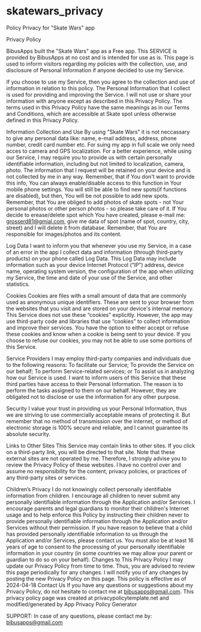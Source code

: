 # skatewars_privacy

Policy Privacy for "Skate Wars" app

Privacy Policy

BibusApps built the "Skate Wars" app as a Free app. This SERVICE is provided by BibusApps at no cost and is intended for use as is. This page is used to inform visitors regarding my policies with the collection, use, and disclosure of Personal Information if anyone decided to use my Service.

If you choose to use my Service, then you agree to the collection and use of information in relation to this policy. The Personal Information that I collect is used for providing and improving the Service. I will not use or share your information with anyone except as described in this Privacy Policy. The terms used in this Privacy Policy have the same meanings as in our Terms and Conditions, which are accessible at Skate spot unless otherwise defined in this Privacy Policy.

Information Collection and Use By using "Skate Wars" it is not neccassary to give any personal data like: name, e-mail address, address, phone number, credit card number etc. For suing my app in full scale we only need acces to camera and GPS localization. For a better experience, while using our Service, I may require you to provide us with certain personally identifiable information, including but not limited to localization, camera, photo. The information that I request will be retained on your device and is not collected by me in any way. Remember, that if You don't want to provide this info, You can always enable/disable access to this function in Your mobile phone settings. You will still be able to find new spots(if functions are disabled), but then, You will be not possible to add new spots. Remember, that You are obliged to add photos of skate spots - not Your personal photos or other person photos - so please take care of it. If You decide to erease/delete spot which You have created, please e-mail me: grosserd81@gmial.com, give me data of spot (name of spot, country, city, street) and I will delete it from database. Remember, that You are responsible for images/photos and its content.

Log Data I want to inform you that whenever you use my Service, in a case of an error in the app I collect data and information (through third-party products) on your phone called Log Data. This Log Data may include information such as your device Internet Protocol (“IP”) address, device name, operating system version, the configuration of the app when utilizing my Service, the time and date of your use of the Service, and other statistics.

Cookies Cookies are files with a small amount of data that are commonly used as anonymous unique identifiers. These are sent to your browser from the websites that you visit and are stored on your device's internal memory. This Service does not use these “cookies” explicitly. However, the app may use third-party code and libraries that use “cookies” to collect information and improve their services. You have the option to either accept or refuse these cookies and know when a cookie is being sent to your device. If you choose to refuse our cookies, you may not be able to use some portions of this Service.

Service Providers I may employ third-party companies and individuals due to the following reasons: To facilitate our Service; To provide the Service on our behalf; To perform Service-related services; or To assist us in analyzing how our Service is used. I want to inform users of this Service that these third parties have access to their Personal Information. The reason is to perform the tasks assigned to them on our behalf. However, they are obligated not to disclose or use the information for any other purpose.

Security I value your trust in providing us your Personal Information, thus we are striving to use commercially acceptable means of protecting it. But remember that no method of transmission over the internet, or method of electronic storage is 100% secure and reliable, and I cannot guarantee its absolute security.

Links to Other Sites This Service may contain links to other sites. If you click on a third-party link, you will be directed to that site. Note that these external sites are not operated by me. Therefore, I strongly advise you to review the Privacy Policy of these websites. I have no control over and assume no responsibility for the content, privacy policies, or practices of any third-party sites or services.

Children’s Privacy I do not knowingly collect personally identifiable information from children. I encourage all children to never submit any personally identifiable information through the Application and/or Services. I encourage parents and legal guardians to monitor their children's Internet usage and to help enforce this Policy by instructing their children never to provide personally identifiable information through the Application and/or Services without their permission. If you have reason to believe that a child has provided personally identifiable information to us through the Application and/or Services, please contact us. You must also be at least 16 years of age to consent to the processing of your personally identifiable information in your country (in some countries we may allow your parent or guardian to do so on your behalf). Changes to This Privacy Policy I may update our Privacy Policy from time to time. Thus, you are advised to review this page periodically for any changes. I will notify you of any changes by posting the new Privacy Policy on this page. This policy is effective as of 2024-04-18 Contact Us If you have any questions or suggestions about my Privacy Policy, do not hesitate to contact me at bibusapps@gmail.com. This privacy policy page was created at privacypolicytemplate.net and modified/generated by App Privacy Policy Generator

SUPPORT: In case of any questions, please contact me by: bibusapps@gmail.com
